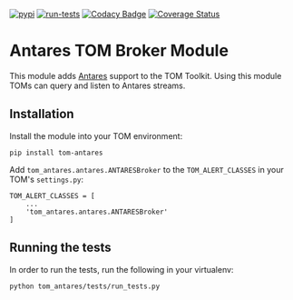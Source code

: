[![pypi](https://img.shields.io/pypi/v/tom-antares.svg)](https://pypi.python.org/pypi/tom-antares)
[![run-tests](https://github.com/TOMToolkit/tom_antares/actions/workflows/run-tests.yml/badge.svg)](https://github.com/TOMToolkit/tom_antares/actions/workflows/run-tests.yml)
[![Codacy Badge](https://app.codacy.com/project/badge/Grade/6812def88cd5479ab4b833eedd52217f)](https://www.codacy.com/gh/TOMToolkit/tom_antares/dashboard?utm_source=github.com&amp;utm_medium=referral&amp;utm_content=TOMToolkit/tom_antares&amp;utm_campaign=Badge_Grade)
[![Coverage Status](https://coveralls.io/repos/github/TOMToolkit/tom_antares/badge.svg?branch=main)](https://coveralls.io/github/TOMToolkit/tom_antares?branch=main)

# Antares TOM Broker Module

This module adds [Antares](https://antares.noao.edu/) support to the TOM
Toolkit. Using this module TOMs can query and listen to Antares streams.

## Installation

Install the module into your TOM environment:

    pip install tom-antares

Add `tom_antares.antares.ANTARESBroker` to the `TOM_ALERT_CLASSES` in your TOM's
`settings.py`:

    TOM_ALERT_CLASSES = [
        ...
        'tom_antares.antares.ANTARESBroker'
    ]

## Running the tests

In order to run the tests, run the following in your virtualenv:

`python tom_antares/tests/run_tests.py`
